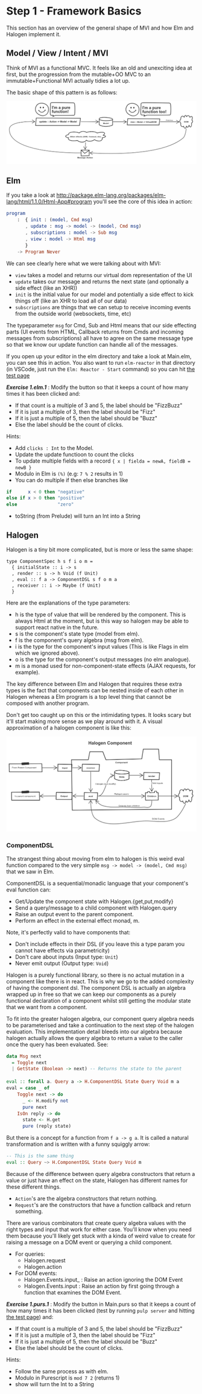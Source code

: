 # Step 1 - Framework Basics

This section has an overview of the general shape of MVI and how Elm and Halogen
implement it.

## Model / View / Intent / MVI

Think of MVI as a functional MVC. It feels like an old and unexciting idea at first,
but the progression from the mutable+OO MVC to an immutable+Functional MVI actually
tidies a lot up.

The basic shape of this pattern is as follows:

![model view intent](./images/mvi.png?raw=true)

## Elm 

If you take a look at http://package.elm-lang.org/packages/elm-lang/html/1.1.0/Html-App#program 
you'll see the core of this idea in action:

```elm
program
    :  { init : (model, Cmd msg)
       , update : msg -> model -> (model, Cmd msg)
       , subscriptions : model -> Sub msg
       , view : model -> Html msg 
       }
    -> Program Never 
```

We can see clearly here what we were talking about with MVI:

  - `view` takes a model and returns our virtual dom representation of the UI
  - `update` takes our message and returns the next state (and optionally a side effect (like an XHR))
  - `init` is the initial value for our model and potentially a side effect to kick things off (like an XHR to load all of our data)
  - `subscriptions` are things that we can setup to receive incoming events from the outside world (websockets, time, etc)

The typeparameter `msg` for Cmd, Sub and Html means that our side effecting parts 
(UI events from HTML, Callback returns from Cmds and incoming messages from subscriptions)
all have to agree on the same message type so that we know our update function can handle 
all of the messages. 

If you open up your editor in the elm directory and take a look at Main.elm,
you can see this in action. You also want to run `elm-reactor` in that directory
(in VSCode, just run the `Elm: Reactor - Start` command) so 
you can hit [the test page](http://localhost:8000/test.html)

**_Exercise 1.elm.1_** : Modify the button so that it keeps a count of how many times it
has been clicked and: 
  - If that count is a multiple of 3 and 5, the label should be "FizzBuzz"
  - If it is just a multiple of 3, then the label should be "Fizz"
  - If it is just a multiple of 5, then the label should be "Buzz"
  - Else the label should be the count of clicks.

Hints: 

- Add `clicks : Int` to the Model.
- Update the update functioon to count the clicks
- To update multiple fields with a record `{ x | fielda = newA, fieldB = newB }`
- Modulo in Elm is `(%)` (e.g: `7 % 2` results in 1)
- You can do multiple if then else branches like
```elm
if      x < 0 then "negative"
else if x > 0 then "positive"
else               "zero"
```
- toString (from Prelude) will turn an Int into a String

## Halogen

Halogen is a tiny bit more complicated, but is more or less the same shape:

```
type ComponentSpec h s f i o m =
  { initialState :: i -> s
  , render :: s -> h Void (f Unit)
  , eval :: f a -> ComponentDSL s f o m a
  , receiver :: i -> Maybe (f Unit)
  }
```  

Here are the explanations of the type parameters:

  - h is the type of value that will be rendered by the component. This is always Html at the moment,
    but is this way so halogen may be able to support react native in the future.
  - s is the component's state type (model from elm).
  - f is the component's query algebra (msg from elm).
  - i is the type for the component's input values (This is like Flags in elm which we ignored above).
  - o is the type for the component's output messages (no elm analogue).
  - m is a monad used for non-component-state effects (AJAX requests, for example). 

The key difference between Elm and Halogen that requires these extra types
is the fact that components can be nested inside of each other in Halogen
whereas a Elm program is a top level thing that cannot be composed with 
another program.

Don't get too caught up on this or the intimidating types. It looks scary but it'll start making more sense
as we play around with it. A visual approximation of a halogen component is like this:

![halogen component](./images/halogen.png?raw=true)


### ComponentDSL

The strangest thing about moving from elm to halogen is this weird eval function
compared to the very simple `msg -> model -> (model, Cmd msg)` that we saw in Elm.

ComponentDSL is a sequential/monadic language that your component's eval function can:
  - Get/Update the component state with Halogen.{get,put,modify}
  - Send a query/message to a child component with Halogen.query
  - Raise an output event to the parent component.
  - Perform an effect in the external effect monad, m.

Note, it's perfectly valid to have components that:

  - Don't include effects in their DSL (if you leave this a type param you cannot have effects via parametricity)
  - Don't care about inputs (Input type: `Unit`)
  - Never emit output (Output type: `Void`)

Halogen is a purely functional library, so there is no actual mutation in a component 
like there is in react. This is why we go to the added complexity of having the component dsl.
The component DSL is actually an algebra wrapped up in free so that we can keep our components
as a purely functional declaration of a component whilst still getting the modular state that we 
want from a component.

To fit into the greater halogen algebra, our component query algebra needs to be parameterised 
and take a continuation to the next step of the halogen evaluation. This implementation detail
bleeds into our algebra because halogen actually allows the query algebra to return a value
to the caller once the query has been evaluated. See:

```haskell
data Msg next 
  = Toggle next 
  | GetState (Boolean -> next) -- Returns the state to the parent

eval :: forall a. Query a -> H.ComponentDSL State Query Void m a
eval = case _ of
    Toggle next -> do
      _ <- H.modify not
      pure next
    IsOn reply -> do
      state <- H.get
      pure (reply state)
```

But there is a concept for a function from `f a -> g a`. It is called a natural transformation
and is written with a funny squiggly arrow:

```haskell
-- This is the same thing
eval :: Query ~> H.ComponentDSL State Query Void m
```

Because of the difference between query algebra constructors that return a value or 
just have an effect on the state, Halogen has different names for these different 
things.

  - `Action`'s are the algebra constructors that return nothing.
  - `Request`'s are the constructors that have a function callback and return something.

There are various combinators that create query algebra values with the right types and
input that work for either case. You'll know when you need them because you'll likely get 
stuck with a kinda of weird value to create for raising a message on a DOM event or querying
a child component.

  - For queries:
    - Halogen.request
    - Halogen.action
  - For DOM events:
    - Halogen.Events.input_ : Raise an action ignoring the DOM Event
    - Halogen.Events.input : Raise an action by first going through a function that examines the DOM Event. 

**_Exercise 1.purs.1_** : Modify the button in Main.purs so that it keeps a count of how many times it
has been clicked (test by running `pulp server` and hitting [the test page](http://localhost:1337/test.html)) and: 
  - If that count is a multiple of 3 and 5, the label should be "FizzBuzz"
  - If it is just a multiple of 3, then the label should be "Fizz"
  - If it is just a multiple of 5, then the label should be "Buzz"
  - Else the label should be the count of clicks.

Hints: 

  - Follow the same process as with elm.
  - Modulo in Purescript is `mod 7 2` (returns 1)
  - show will turn the Int to a String